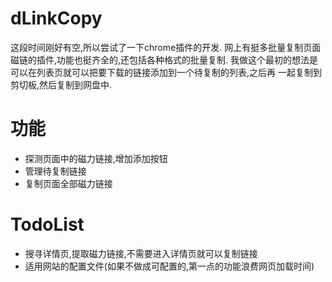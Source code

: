 # dLinkCopy

这段时间刚好有空,所以尝试了一下chrome插件的开发.
网上有挺多批量复制页面磁链的插件,功能也挺齐全的,还包括各种格式的批量复制.
我做这个最初的想法是可以在列表页就可以把要下载的链接添加到一个待复制的列表,之后再
一起复制到剪切板,然后复制到网盘中.

# 功能
* 探测页面中的磁力链接,增加添加按钮
* 管理待复制链接
* 复制页面全部磁力链接

# TodoList

* 搜寻详情页,提取磁力链接,不需要进入详情页就可以复制链接
* 适用网站的配置文件(如果不做成可配置的,第一点的功能浪费网页加载时间)